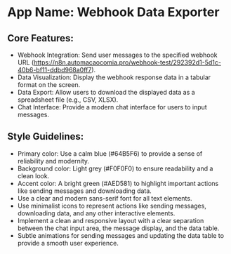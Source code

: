 # **App Name**: Webhook Data Exporter

## Core Features:

- Webhook Integration: Send user messages to the specified webhook URL (https://n8n.automacaocomia.pro/webhook-test/292392d1-5d1c-40b6-bf11-ddbd968a0ff7).
- Data Visualization: Display the webhook response data in a tabular format on the screen.
- Data Export: Allow users to download the displayed data as a spreadsheet file (e.g., CSV, XLSX).
- Chat Interface: Provide a modern chat interface for users to input messages.

## Style Guidelines:

- Primary color: Use a calm blue (#64B5F6) to provide a sense of reliability and modernity.
- Background color: Light grey (#F0F0F0) to ensure readability and a clean look.
- Accent color: A bright green (#AED581) to highlight important actions like sending messages and downloading data.
- Use a clear and modern sans-serif font for all text elements.
- Use minimalist icons to represent actions like sending messages, downloading data, and any other interactive elements.
- Implement a clean and responsive layout with a clear separation between the chat input area, the message display, and the data table.
- Subtle animations for sending messages and updating the data table to provide a smooth user experience.